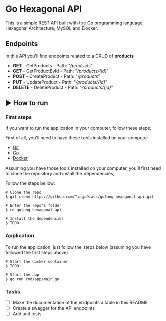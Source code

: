 # Go Hexagonal API

This is a simple REST API built with the Go programming language, Hexagonal Architecture, MySQL and Docker.

## Endpoints

In this API you'll find endpoints related to a CRUD of **products**

- **GET** - GetProducts - Path: "_/products_"
- **GET** - GetProductById - Path: "_/products/{id}_"
- **POST** - CreateProduct - Path: "_/products_"
- **PUT** - UpdateProduct - Path: "_/products/{id}_"
- **DELETE** - DeleteProduct - Path: "_/products/{id}_"

## :arrow_forward: How to run

### First steps

If you want to run the application in your computer, follow these steps;

First of all, you'll need to have these tools installed on your computer

- [Git](https://git-scm.com/)
- [Go](https://go.dev/)
- [Docker](https://www.docker.com/)

Assuming you have those tools installed on your computer, you'll first need to clone the repository and install the dependencies,

Follow the steps bellow:

```
# Clone the repo
$ git clone https://github.com/TiagoDiass/golang-hexagonal-api.git

# Enter the repo's folder
$ cd golang-hexagonal-api

# Install the dependencies
$ TODO:
```

### Application

To run the application, just follow the steps below (assuming you have followed the first steps above)

```
# Start the docker container
$ TODO:

# Start the app
$ go run cmd/app/main.go
```

### Tasks

- [ ] Make the documentation of the endpoints a table in this README
- [ ] Create a swagger for the API endpoints
- [ ] Add unit tests

